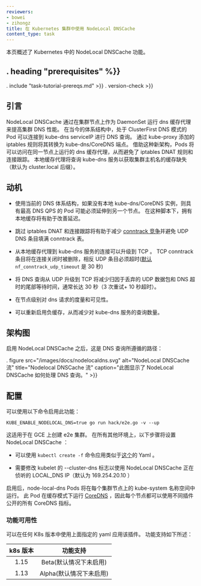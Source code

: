 ```yaml
---
reviewers:
- bowei
- zihongz
title: 在 Kubernetes 集群中使用 NodeLocal DNSCache
content_type: task
---
```

<!--
---
reviewers:
- bowei
- zihongz
title: Using NodeLocal DNSCache in Kubernetes clusters
content_type: task
---
-->

<!-- overview -->
<!--
This page provides an overview of NodeLocal DNSCache feature in Kubernetes.
-->
本页概述了 Kubernetes 中的 NodeLocal DNSCache 功能。



## . heading "prerequisites" %}}


 . include "task-tutorial-prereqs.md" >}} . version-check >}}


 <!-- steps -->

<!--
## Introduction
-->
## 引言

<!--
NodeLocal DNSCache improves Cluster DNS performance by running a dns caching agent on cluster nodes as a DaemonSet. In today's architecture, Pods in ClusterFirst DNS mode reach out to a kube-dns serviceIP for DNS queries. This is translated to a kube-dns/CoreDNS endpoint via iptables rules added by kube-proxy. With this new architecture, Pods will reach out to the dns caching agent running on the same node, thereby avoiding iptables DNAT rules and connection tracking. The local caching agent will query kube-dns service for cache misses of cluster hostnames(cluster.local suffix by default).
-->
NodeLocal DNSCache 通过在集群节点上作为 DaemonSet 运行 dns 缓存代理来提高集群 DNS 性能。
在当今的体系结构中，处于 ClusterFirst DNS 模式的 Pod 可以连接到 kube-dns serviceIP 进行 DNS 查询。
通过 kube-proxy 添加的 iptables 规则将其转换为 kube-dns/CoreDNS 端点。
借助这种新架构，Pods 将可以访问在同一节点上运行的 dns 缓存代理，从而避免了 iptables DNAT 规则和连接跟踪。
本地缓存代理将查询 kube-dns 服务以获取集群主机名的缓存缺失（默认为 cluster.local 后缀）。

<!--
## Motivation
-->
## 动机

<!--
* With the current DNS architecture, it is possible that Pods with the highest DNS QPS have to reach out to a different node, if there is no local kube-dns/CoreDNS instance.
Having a local cache will help improve the latency in such scenarios.
-->
* 使用当前的 DNS 体系结构，如果没有本地 kube-dns/CoreDNS 实例，则具有最高 DNS QPS 的 Pod 可能必须延伸到另一个节点。
在这种脚本下，拥有本地缓存将有助于改善延迟。

<!--
* Skipping iptables DNAT and connection tracking will help reduce [conntrack races](https://github.com/kubernetes/kubernetes/issues/56903) and avoid UDP DNS entries filling up conntrack table.
-->
* 跳过 iptables DNAT 和连接跟踪将有助于减少 [conntrack 竞争](https://github.com/kubernetes/kubernetes/issues/56903)并避免 UDP DNS 条目填满 conntrack 表。

<!--
* Connections from local caching agent to kube-dns servie can be upgraded to TCP. TCP conntrack entries will be removed on connection close in contrast with UDP entries that have to timeout ([default](https://www.kernel.org/doc/Documentation/networking/nf_conntrack-sysctl.txt) `nf_conntrack_udp_timeout` is 30 seconds)
-->
* 从本地缓存代理到 kube-dns 服务的连接可以升级到 TCP 。
TCP conntrack 条目将在连接关闭时被删除，相反 UDP 条目必须超时([默认](https://www.kernel.org/doc/Documentation/networking/nf_conntrack-sysctl.txt) `nf_conntrack_udp_timeout` 是 30 秒)

<!--
* Upgrading DNS queries from UDP to TCP would reduce tail latency attributed to dropped UDP packets and DNS timeouts usually up to 30s (3 retries + 10s timeout). Since the nodelocal cache listens for UDP DNS queries, applications don't need to be changed.
-->
* 将 DNS 查询从 UDP 升级到 TCP 将减少归因于丢弃的 UDP 数据包和 DNS 超时的尾部等待时间，通常长达 30 秒（3 次重试+ 10 秒超时）。

<!--
* Metrics & visibility into dns requests at a node level.
-->
* 在节点级别对 dns 请求的度量和可见性。

<!--
* Negative caching can be re-enabled, thereby reducing number of queries to kube-dns service.
-->
* 可以重新启用负缓存，从而减少对 kube-dns 服务的查询数量。

<!--
## Architecture Diagram
-->
## 架构图

<!--
This is the path followed by DNS Queries after NodeLocal DNSCache is enabled:
-->
启用 NodeLocal DNSCache 之后，这是 DNS 查询所遵循的路径：


<!--
. figure src="/images/docs/nodelocaldns.svg" alt="NodeLocal DNSCache flow" title="Nodelocal DNSCache flow" caption="This image shows how NodeLocal DNSCache handles DNS queries." >}}
-->
. figure src="/images/docs/nodelocaldns.svg" alt="NodeLocal DNSCache 流" title="Nodelocal DNSCache 流" caption="此图显示了 NodeLocal DNSCache 如何处理 DNS 查询。" >}}

<!--
## Configuration
-->
## 配置

<!--
This feature can be enabled using the command:
-->
可以使用以下命令启用此功能：

`KUBE_ENABLE_NODELOCAL_DNS=true go run hack/e2e.go -v --up`

<!--
This works for e2e clusters created on GCE. On all other environments, the following steps will setup NodeLocal DNSCache:
-->
这适用于在 GCE 上创建 e2e 集群。
在所有其他环境上，以下步骤将设置 NodeLocal DNSCache ：

<!--
* A yaml similar to [this](https://github.com/kubernetes/kubernetes/blob/master/cluster/addons/dns/nodelocaldns/nodelocaldns.yaml) can be applied using `kubectl create -f` command.
-->
* 可以使用 `kubectl create -f` 命令应用类似于[这个](https://github.com/kubernetes/kubernetes/blob/master/cluster/addons/dns/nodelocaldns/nodelocaldns.yaml)的 Yaml 。

<!--
* --cluster-dns flag to kubelet needs to be modified to use the LOCAL_DNS IP that NodeLocal DNSCache is listening on (169.254.20.10 by default)
-->
* 需要修改 kubelet 的 --cluster-dns 标志以使用 NodeLocal DNSCache 正在侦听的 LOCAL_DNS IP（默认为 169.254.20.10 ）

<!--
Once enabled, node-local-dns Pods will run in the kube-system namespace on each of the cluster nodes. This Pod runs [CoreDNS](https://github.com/coredns/coredns) in cache mode, so all CoreDNS metrics exposed by the different plugins will be available on a per-node basis.
-->
启用后，node-local-dns Pods 将在每个集群节点上的 kube-system 名称空间中运行。
此 Pod 在缓存模式下运行 [CoreDNS](https://github.com/coredns/coredns) ，因此每个节点都可以使用不同插件公开的所有 CoreDNS 指标。

<!--
### Feature availability
-->
### 功能可用性

<!--
The addon can be applied using the yaml specified above in any k8s version. The feature support is as described:
-->
可以在任何 K8s 版本中使用上面指定的 yaml 应用该插件。
功能支持如下所述：

<!--
| k8s version | Feature support |
| :---------: |:-----------:|
| 1.15 | Beta(Not enabled by default) |
| 1.13 | Alpha(Not enabled by default) |
-->
| k8s 版本 | 功能支持 |
| :---------: |:-----------:|
| 1.15 | Beta(默认情况下未启用) |
| 1.13 | Alpha(默认情况下未启用) |

 

